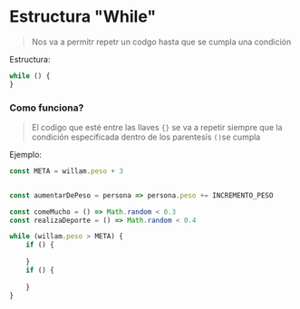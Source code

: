 # Estructura "While"

> Nos va a permitr repetr un codgo hasta que se cumpla una condición 

Estructura:
```js
while () {
}
```

### Como funciona?
> El codigo que esté entre las llaves ```{}``` se va a repetir siempre que la condición especificada dentro de los parentesís ```()```se cumpla

Ejemplo:
```js
const META = willam.peso + 3


const aumentarDePeso = persona => persona.peso += INCREMENTO_PESO

const comeMucho = () => Math.random < 0.3
const realizaDeporte = () => Math.random < 0.4

while (willam.peso > META) {
	if () {
	
	}
	if () {
	
	}
}
```
